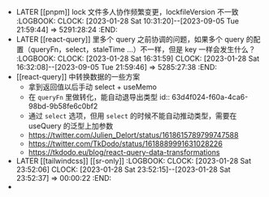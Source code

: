- LATER [[pnpm]] lock 文件多人协作频繁变更，lockfileVersion 不一致
  :LOGBOOK:
  CLOCK: [2023-01-28 Sat 10:31:20]--[2023-09-05 Tue 21:59:44] =>  5291:28:24
  :END:
- LATER [[react-query]] 里多个 query 之前协调的问题，如果多个 query 的配置（queryFn，select，staleTime ...）不一样，但是 key 一样会发生什么？
  :LOGBOOK:
  CLOCK: [2023-01-28 Sat 16:31:59]
  CLOCK: [2023-01-28 Sat 16:32:08]--[2023-09-05 Tue 21:59:46] =>  5285:27:38
  :END:
- [[react-query]] 中转换数据的一些方案
	- 拿到返回值以后手动 select + useMemo
	- 在 `queryFn` 里做转化，能自动退导出类型
	  id:: 63d4f024-f60a-4ca6-98bd-9b58fe6c0bf2
	- 通过 `select` 选项，但用 `select` 的时候不能自动推动类型，需要在 useQuery 的泛型上加参数
	- https://twitter.com/Julien_Delort/status/1618615789799747588
	- https://twitter.com/TkDodo/status/1618889991631028226
	- https://tkdodo.eu/blog/react-query-data-transformations
- LATER [[tailwindcss]] [[sr-only]]
  :LOGBOOK:
  CLOCK: [2023-01-28 Sat 23:52:06]
  CLOCK: [2023-01-28 Sat 23:52:15]--[2023-01-28 Sat 23:52:37] =>  00:00:22
  :END:
-